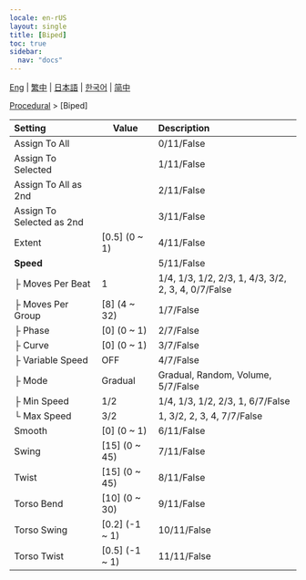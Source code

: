 ```yaml
---
locale: en-rUS
layout: single
title: [Biped]
toc: true
sidebar:
  nav: "docs"
---
```

[Eng](/dancexr/menu/2025.4/motion/biped) | [繁中](/tw/dancexr/menu/2025.4/motion/biped) | [日本語](/jp/dancexr/menu/2025.4/motion/biped) | [한국어](/kr/dancexr/menu/2025.4/motion/biped) | [简中](/zh/dancexr/menu/2025.4/motion/biped)

[Procedural](../menu#Procedural) > [Biped]



| Setting | Value | Description |
| :--- | --- | :--- |
| Assign To All || 0/11/False
| Assign To Selected || 1/11/False
| Assign To All as 2nd || 2/11/False
| Assign To Selected as 2nd || 3/11/False
| Extent | [0.5] (0 ~ 1) | 4/11/False
| **Speed** | | 5/11/False
| ├ Moves Per Beat | 1 | 1/4, 1/3, 1/2, 2/3, 1, 4/3, 3/2, 2, 3, 4, 0/7/False
| ├ Moves Per Group | [8] (4 ~ 32) | 1/7/False
| ├ Phase | [0] (0 ~ 1) | 2/7/False
| ├ Curve | [0] (0 ~ 1) | 3/7/False
| ├ Variable Speed | OFF | 4/7/False
| ├ Mode | Gradual | Gradual, Random, Volume, 5/7/False
| ├ Min Speed | 1/2 | 1/4, 1/3, 1/2, 2/3, 1, 6/7/False
| └ Max Speed | 3/2 | 1, 3/2, 2, 3, 4, 7/7/False
| Smooth | [0] (0 ~ 1) | 6/11/False
| Swing | [15] (0 ~ 45) | 7/11/False
| Twist | [15] (0 ~ 45) | 8/11/False
| Torso Bend | [10] (0 ~ 30) | 9/11/False
| Torso Swing | [0.2] (-1 ~ 1) | 10/11/False
| Torso Twist | [0.5] (-1 ~ 1) | 11/11/False
